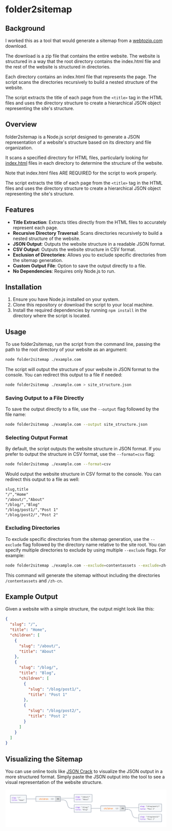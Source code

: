 # folder2sitemap

## Background
I worked this as a tool that would generate a sitemap from a [webtozip.com](https://webtozip.com) download. 

The download is a zip file that contains the entire website. The website is structured in a way that the root directory contains the index.html file and the rest of the website is structured in directories. 

Each directory contains an index.html file that represents the page. The script scans the directories recursively to build a nested structure of the website. 

The script extracts the title of each page from the `<title>` tag in the HTML files and uses the directory structure to create a hierarchical JSON object representing the site's structure.

## Overview
folder2sitemap is a Node.js script designed to generate a JSON representation of a website's structure based on its directory and file organization. 

It scans a specified directory for HTML files, particularly looking for [index.html](example.com/index.html#1%2C1-1%2C1) files in each directory to determine the structure of the website. 

Note that index.html files ARE REQUIRED for the script to work properly.

The script extracts the title of each page from the `<title>` tag in the HTML files and uses the directory structure to create a hierarchical JSON object representing the site's structure.

## Features
- **Title Extraction**: Extracts titles directly from the HTML files to accurately represent each page.
- **Recursive Directory Traversal**: Scans directories recursively to build a nested structure of the website.
- **JSON Output**: Outputs the website structure in a readable JSON format.
- **CSV Output**: Outputs the website structure in CSV format.
- **Exclusion of Directories**: Allows you to exclude specific directories from the sitemap generation.
- **Custom Output File**: Option to save the output directly to a file.
- **No Dependencies**: Requires only Node.js to run.

## Installation
1. Ensure you have Node.js installed on your system.
2. Clone this repository or download the script to your local machine.
3. Install the required dependencies by running `npm install` in the directory where the script is located.

## Usage
To use folder2sitemap, run the script from the command line, passing the path to the root directory of your website as an argument:

```bash
node folder2sitemap ./example.com
```

The script will output the structure of your website in JSON format to the console. You can redirect this output to a file if needed:

```bash
node folder2sitemap ./example.com > site_structure.json
```

### Saving Output to a File Directly
To save the output directly to a file, use the `--output` flag followed by the file name:

```bash
node folder2sitemap ./example.com --output site_structure.json
```
### Selecting Output Format
By default, the script outputs the website structure in JSON format. If you prefer to output the structure in CSV format, use the `--format=csv` flag:

```bash
node folder2sitemap ./example.com --format=csv
```

Would output the website structure in CSV format to the console. You can redirect this output to a file as well:

```csv
slug,title
"/","Home"
"/about/","About"
"/blog/","Blog"
"/blog/post1/","Post 1"
"/blog/post2/","Post 2"
```

### Excluding Directories

To exclude specific directories from the sitemap generation, use the `--exclude` flag followed by the directory name relative to the site root. You can specify multiple directories to exclude by using multiple `--exclude` flags. For example:

```bash
node folder2sitemap ./example.com --exclude=contentassets --exclude=zh-cn
```

This command will generate the sitemap without including the directories `/contentassets` and `/zh-cn`.

## Example Output
Given a website with a simple structure, the output might look like this:

```json
{
  "slug": "/",
  "title": "Home",
  "children": [
    {
      "slug": "/about/",
      "title": "About"
    },
    {
      "slug": "/blog/",
      "title": "Blog",
      "children": [
        {
          "slug": "/blog/post1/",
          "title": "Post 1"
        },
        {
          "slug": "/blog/post2/",
          "title": "Post 2"
        }
      ]
    }
  ]
}
```

## Visualizing the Sitemap
You can use online tools like [JSON Crack](https://jsoncrack.com/) to visualize the JSON output in a more structured format. Simply paste the JSON output into the tool to see a visual representation of the website structure.

![alt text](visual.png)
